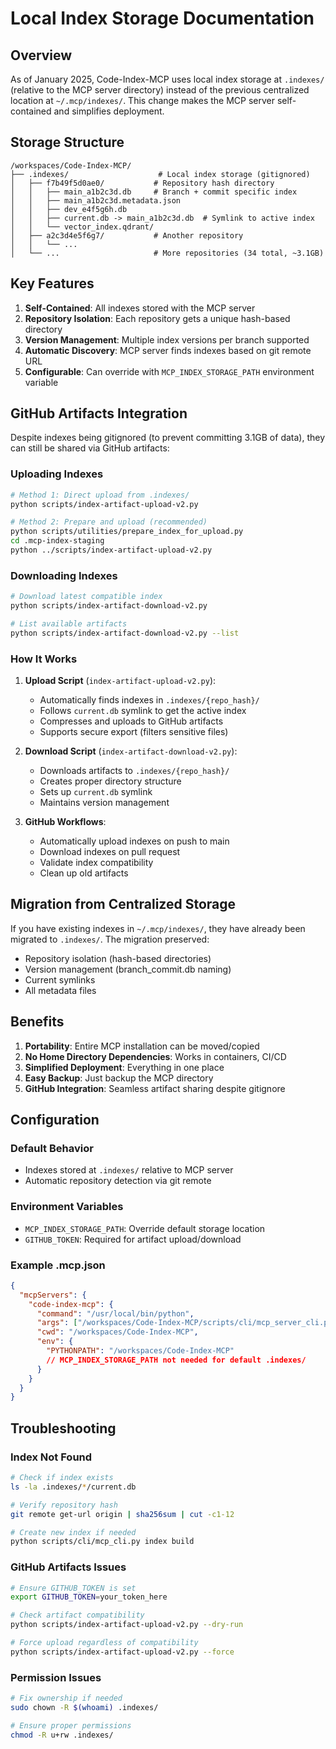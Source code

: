 # Local Index Storage Documentation

## Overview

As of January 2025, Code-Index-MCP uses local index storage at `.indexes/` (relative to the MCP server directory) instead of the previous centralized location at `~/.mcp/indexes/`. This change makes the MCP server self-contained and simplifies deployment.

## Storage Structure

```
/workspaces/Code-Index-MCP/
├── .indexes/                    # Local index storage (gitignored)
│   ├── f7b49f5d0ae0/           # Repository hash directory
│   │   ├── main_a1b2c3d.db     # Branch + commit specific index
│   │   ├── main_a1b2c3d.metadata.json
│   │   ├── dev_e4f5g6h.db
│   │   ├── current.db -> main_a1b2c3d.db  # Symlink to active index
│   │   └── vector_index.qdrant/
│   ├── a2c3d4e5f6g7/           # Another repository
│   │   └── ...
│   └── ...                     # More repositories (34 total, ~3.1GB)
```

## Key Features

1. **Self-Contained**: All indexes stored with the MCP server
2. **Repository Isolation**: Each repository gets a unique hash-based directory
3. **Version Management**: Multiple index versions per branch supported
4. **Automatic Discovery**: MCP server finds indexes based on git remote URL
5. **Configurable**: Can override with `MCP_INDEX_STORAGE_PATH` environment variable

## GitHub Artifacts Integration

Despite indexes being gitignored (to prevent committing 3.1GB of data), they can still be shared via GitHub artifacts:

### Uploading Indexes

```bash
# Method 1: Direct upload from .indexes/
python scripts/index-artifact-upload-v2.py

# Method 2: Prepare and upload (recommended)
python scripts/utilities/prepare_index_for_upload.py
cd .mcp-index-staging
python ../scripts/index-artifact-upload-v2.py
```

### Downloading Indexes

```bash
# Download latest compatible index
python scripts/index-artifact-download-v2.py

# List available artifacts
python scripts/index-artifact-download-v2.py --list
```

### How It Works

1. **Upload Script** (`index-artifact-upload-v2.py`):
   - Automatically finds indexes in `.indexes/{repo_hash}/`
   - Follows `current.db` symlink to get the active index
   - Compresses and uploads to GitHub artifacts
   - Supports secure export (filters sensitive files)

2. **Download Script** (`index-artifact-download-v2.py`):
   - Downloads artifacts to `.indexes/{repo_hash}/`
   - Creates proper directory structure
   - Sets up `current.db` symlink
   - Maintains version management

3. **GitHub Workflows**:
   - Automatically upload indexes on push to main
   - Download indexes on pull request
   - Validate index compatibility
   - Clean up old artifacts

## Migration from Centralized Storage

If you have existing indexes in `~/.mcp/indexes/`, they have already been migrated to `.indexes/`. The migration preserved:

- Repository isolation (hash-based directories)
- Version management (branch_commit.db naming)
- Current symlinks
- All metadata files

## Benefits

1. **Portability**: Entire MCP installation can be moved/copied
2. **No Home Directory Dependencies**: Works in containers, CI/CD
3. **Simplified Deployment**: Everything in one place
4. **Easy Backup**: Just backup the MCP directory
5. **GitHub Integration**: Seamless artifact sharing despite gitignore

## Configuration

### Default Behavior
- Indexes stored at `.indexes/` relative to MCP server
- Automatic repository detection via git remote

### Environment Variables
- `MCP_INDEX_STORAGE_PATH`: Override default storage location
- `GITHUB_TOKEN`: Required for artifact upload/download

### Example .mcp.json
```json
{
  "mcpServers": {
    "code-index-mcp": {
      "command": "/usr/local/bin/python",
      "args": ["/workspaces/Code-Index-MCP/scripts/cli/mcp_server_cli.py"],
      "cwd": "/workspaces/Code-Index-MCP",
      "env": {
        "PYTHONPATH": "/workspaces/Code-Index-MCP"
        // MCP_INDEX_STORAGE_PATH not needed for default .indexes/
      }
    }
  }
}
```

## Troubleshooting

### Index Not Found
```bash
# Check if index exists
ls -la .indexes/*/current.db

# Verify repository hash
git remote get-url origin | sha256sum | cut -c1-12

# Create new index if needed
python scripts/cli/mcp_cli.py index build
```

### GitHub Artifacts Issues
```bash
# Ensure GITHUB_TOKEN is set
export GITHUB_TOKEN=your_token_here

# Check artifact compatibility
python scripts/index-artifact-upload-v2.py --dry-run

# Force upload regardless of compatibility
python scripts/index-artifact-upload-v2.py --force
```

### Permission Issues
```bash
# Fix ownership if needed
sudo chown -R $(whoami) .indexes/

# Ensure proper permissions
chmod -R u+rw .indexes/
```